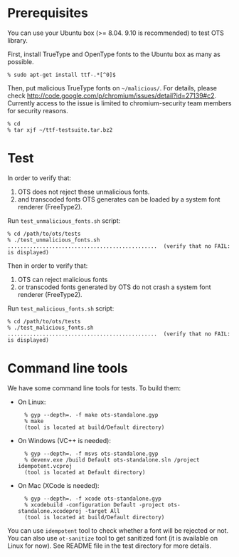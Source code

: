 Prerequisites
=============

You can use your Ubuntu box (>= 8.04. 9.10 is recommended) to test OTS library.

First, install TrueType and OpenType fonts to the Ubuntu box as many as
possible.

    % sudo apt-get install ttf-.*[^0]$

Then, put malicious TrueType fonts on `~/malicious/`. For details, please check
http://code.google.com/p/chromium/issues/detail?id=27139#c2. Currently access
to the issue is limited to chromium-security team members for security reasons.

    % cd
    % tar xjf ~/ttf-testsuite.tar.bz2

Test
====

In order to verify that:

1. OTS does not reject these unmalicious fonts.
2. and transcoded fonts OTS generates can be loaded by a system font renderer (FreeType2).

Run `test_unmalicious_fonts.sh` script:

    % cd /path/to/ots/tests
    % ./test_unmalicious_fonts.sh
    ...............................................  (verify that no FAIL: is displayed)

Then in order to verify that:

1. OTS can reject malicious fonts
2. or transcoded fonts generated by OTS do not crash a system font renderer (FreeType2).

Run `test_malicious_fonts.sh` script:

    % cd /path/to/ots/tests
    % ./test_malicious_fonts.sh
    ...............................................  (verify that no FAIL: is displayed)

Command line tools
==================

We have some command line tools for tests. To build them:

- On Linux:

        % gyp --depth=. -f make ots-standalone.gyp
        % make
        (tool is located at build/Default directory)

- On Windows (VC++ is needed):

        % gyp --depth=. -f msvs ots-standalone.gyp
        % devenv.exe /build Default ots-standalone.sln /project idempotent.vcproj
        (tool is located at Default directory)

- On Mac (XCode is needed):

        % gyp --depth=. -f xcode ots-standalone.gyp
        % xcodebuild -configuration Default -project ots-standalone.xcodeproj -target All
        (tool is located at build/Default directory)

You can use `idempotent` tool to check whether a font will be rejected or not.
You can also use `ot-sanitize` tool to get sanitized font (it is available on
Linux for now). See README file in the test directory for more details.
